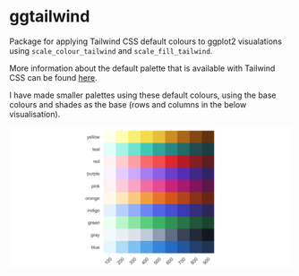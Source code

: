 # ggtailwind
Package for applying Tailwind CSS default colours to ggplot2 visualations using `scale_colour_tailwind` and `scale_fill_tailwind`. 

More information about the default palette that is available with Tailwind CSS can be found [here](https://tailwindcss.com/docs/customizing-colors/#default-color-palette). 

I have made smaller palettes using these default colours, using the base colours and shades as the base (rows and columns in the below visualisation).  

![Tailwind Scales](https://github.com/willcanniford/r-notes/blob/master/images/tailwind_scales.jpeg)
